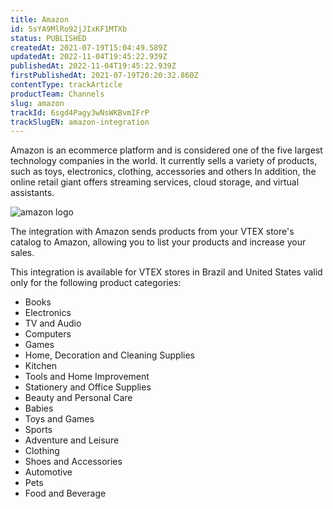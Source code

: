 ```yaml
---
title: Amazon 
id: 5sYA9MlRo92jJIxKF1MTXb
status: PUBLISHED
createdAt: 2021-07-19T15:04:49.589Z
updatedAt: 2022-11-04T19:45:22.939Z
publishedAt: 2022-11-04T19:45:22.939Z
firstPublishedAt: 2021-07-19T20:20:32.860Z
contentType: trackArticle
productTeam: Channels
slug: amazon
trackId: 6sgd4Pagy3wNsWKBvmIFrP
trackSlugEN: amazon-integration
---
```


Amazon is an ecommerce platform and is considered one of the five largest technology companies in the world. It currently sells a variety of products, such as toys, electronics, clothing, accessories and others In addition, the online retail giant offers streaming services, cloud storage, and virtual assistants.

![amazon logo](https://images.ctfassets.net/alneenqid6w5/3hRQ23BqGdnYGkQtzOtsRF/abbcb463e142e13825d97358da9af010/amazon_logo.png)

The integration with Amazon sends products from your VTEX store's catalog to Amazon, allowing you to list your products and increase your sales. 

This integration is available for VTEX stores in Brazil and United States valid only for the following product categories:
- Books
- Electronics 
- TV and Audio
- Computers
- Games
- Home, Decoration and Cleaning Supplies
- Kitchen
- Tools and Home Improvement
- Stationery and Office Supplies 
- Beauty and Personal Care
- Babies
- Toys and Games
- Sports
- Adventure and Leisure
- Clothing
- Shoes and Accessories
- Automotive
- Pets
- Food and Beverage
